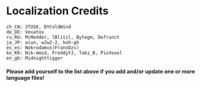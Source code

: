 # Localization Credits
	zh_CN: 3TUSK, DYColdWind
	de_DE: Vexatos
	ru_RU: McModder, lBlitzl, Bytegm, Defrunct
	ja_JP: aiun, w2w2-2, koh-gh
	es_es: Nekrodamus(FrannDzs)
	ko_KR: Nik-mmzd, FreddyYJ, Taki_B, PixVoxel
	en_gb: Midnighttigger

#### Please add yourself to the list above if you add and/or update one or more language files!
